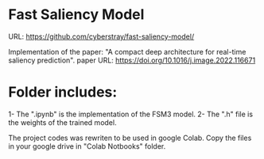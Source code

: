 # Fast Saliency Model
URL: https://github.com/cyberstray/fast-saliency-model/

Implementation of  the paper: "A compact deep architecture for real-time saliency prediction".
paper URL: https://doi.org/10.1016/j.image.2022.116671

# Folder includes:
1- The ".ipynb" is the implementation of the FSM3 model.
2-  The ".h" file is the weights of the trained model.

The project codes was rewriten to be used in google Colab.
Copy the files in your google drive in "Colab Notbooks" folder. 

